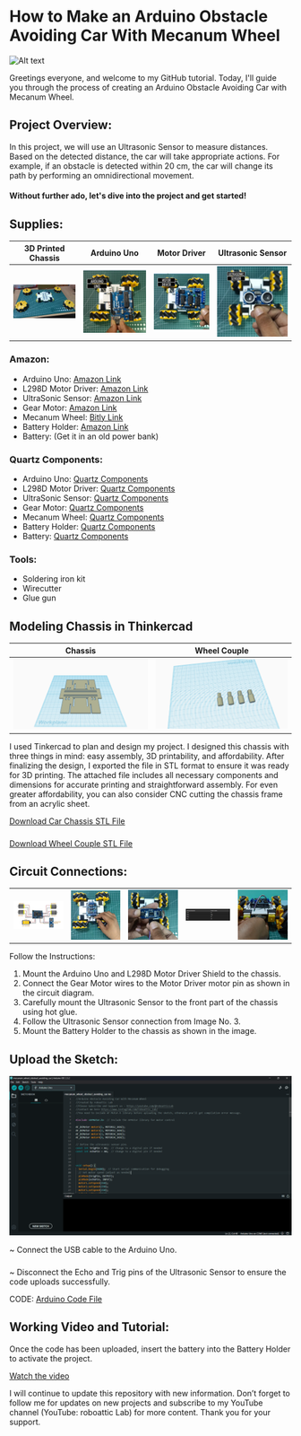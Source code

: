 # How to Make an Arduino Obstacle Avoiding Car With Mecanum Wheel

![Alt text](https://github.com/ShahbazCoder1/Arduino-Obstacle-Avoiding-Car-With-Mecanum-Wheel/raw/main/Images/IMG20240520085110.jpg)

Greetings everyone, and welcome to my GitHub tutorial. Today, I'll guide you through the process of creating an Arduino Obstacle Avoiding Car with Mecanum Wheel.

## Project Overview:

In this project, we will use an Ultrasonic Sensor to measure distances. Based on the detected distance, the car will take appropriate actions. For example, if an obstacle is detected within 20 cm, the car will change its path by performing an omnidirectional movement.
#### Without further ado, let's dive into the project and get started!
## Supplies:

| 3D Printed Chassis   | Arduino Uno             | Motor Driver            | Ultrasonic Sensor       |
|----------------------|-------------------------|-------------------------|-------------------------|
| ![Mecanum Wheel](https://github.com/ShahbazCoder1/Arduino-Obstacle-Avoiding-Car-With-Mecanum-Wheel/raw/main/Images/img%20wheel.jpg) | ![Image 1](https://github.com/ShahbazCoder1/Arduino-Obstacle-Avoiding-Car-With-Mecanum-Wheel/raw/main/Images/IMG_20240522_075342.jpg) | ![Image 2](https://github.com/ShahbazCoder1/Arduino-Obstacle-Avoiding-Car-With-Mecanum-Wheel/raw/main/Images/IMG_20240522_075351.jpg) | ![Image 3](https://github.com/ShahbazCoder1/Arduino-Obstacle-Avoiding-Car-With-Mecanum-Wheel/raw/main/Images/IMG_20240522_075407.jpg) |

### Amazon:
- Arduino Uno: [Amazon Link](https://amzn.to/3zJpqrU)
- L298D Motor Driver: [Amazon Link](https://amzn.to/3vA9dBO)
- UltraSonic Sensor: [Amazon Link](https://amzn.to/3vA9dBO)
- Gear Motor: [Amazon Link](https://amzn.to/3vA9dBO)
- Mecanum Wheel: [Bitly Link](https://bit.ly/4bOr5P6)
- Battery Holder: [Amazon Link](https://amzn.to/3vA9dBO)
- Battery: (Get it in an old power bank)

### Quartz Components:
- Arduino Uno: [Quartz Components](https://bit.ly/3QQdbDN)
- L298D Motor Driver: [Quartz Components](https://bit.ly/3cOLKX2)
- UltraSonic Sensor: [Quartz Components](https://bit.ly/3cOLKX2)
- Gear Motor: [Quartz Components](https://bit.ly/3cOLKX2)
- Mecanum Wheel: [Quartz Components](https://bit.ly/3UPQQri)
- Battery Holder: [Quartz Components](https://bit.ly/3cOLKX2)
- Battery: [Quartz Components](https://bit.ly/3cOLKX2)

### Tools:
- Soldering iron kit
- Wirecutter
- Glue gun
## Modeling Chassis in Thinkercad
| Chassis              | Wheel Couple            |
|----------------------|-------------------------|
| ![Image](https://github.com/ShahbazCoder1/Arduino-Obstacle-Avoiding-Car-With-Mecanum-Wheel/blob/main/Images/Car%20Chassis.png) | ![Image 1](https://github.com/ShahbazCoder1/Arduino-Obstacle-Avoiding-Car-With-Mecanum-Wheel/blob/main/Images/Wheel%20Couple.png) |

I used Tinkercad to plan and design my project. I designed this chassis with three things in mind: easy assembly, 3D printability, and affordability. After finalizing the design, I exported the file in STL format to ensure it was ready for 3D printing. The attached file includes all necessary components and dimensions for accurate printing and straightforward assembly. For even greater affordability, you can also consider CNC cutting the chassis frame from an acrylic sheet.

[Download Car Chassis STL File](https://github.com/ShahbazCoder1/Arduino-Obstacle-Avoiding-Car-With-Mecanum-Wheel/blob/main/Car%20Chassis.stl)
###
[Download Wheel Couple STL File](https://github.com/ShahbazCoder1/Arduino-Obstacle-Avoiding-Car-With-Mecanum-Wheel/blob/main/Wheel%20Couple.stl)

## Circuit Connections:
| | | | | |
|---|---|---|---|---|
| ![Image 1](https://github.com/ShahbazCoder1/Arduino-Obstacle-Avoiding-Car-With-Mecanum-Wheel/blob/main/Circuit%20Diagram.jpg) | ![Image 2](https://github.com/ShahbazCoder1/Arduino-Obstacle-Avoiding-Car-With-Mecanum-Wheel/blob/main/Images/IMG_20240522_075359.jpg) | ![Image 3](https://github.com/ShahbazCoder1/Arduino-Obstacle-Avoiding-Car-With-Mecanum-Wheel/blob/main/Images/IMG_20240522_075418.jpg) | ![Image 4](https://github.com/ShahbazCoder1/Arduino-Obstacle-Avoiding-Car-With-Mecanum-Wheel/blob/main/Images/Screenshot%202024-05-22%20072614.png) | ![Image 5](https://github.com/ShahbazCoder1/Arduino-Obstacle-Avoiding-Car-With-Mecanum-Wheel/blob/main/Images/IMG_20240522_075425.jpg) |

Follow the Instructions:

1. Mount the Arduino Uno and L298D Motor Driver Shield to the chassis.
2. Connect the Gear Motor wires to the Motor Driver motor pin as shown in the circuit diagram.
3. Carefully mount the Ultrasonic Sensor to the front part of the chassis using hot glue.
4. Follow the Ultrasonic Sensor connection from Image No. 3.
5. Mount the Battery Holder to the chassis as shown in the image.

## Upload the Sketch:
![Image](https://github.com/ShahbazCoder1/Arduino-Obstacle-Avoiding-Car-With-Mecanum-Wheel/raw/main/Images/Screenshot%202024-05-22%20080120.png)

~ Connect the USB cable to the Arduino Uno.
###
~ Disconnect the Echo and Trig pins of the Ultrasonic Sensor to ensure the code uploads successfully.

CODE: [Arduino Code File](https://github.com/ShahbazCoder1/Arduino-Obstacle-Avoiding-Car-With-Mecanum-Wheel/blob/main/mecanum_wheel_obstracl_avoiding_car.ino)

## Working Video and Tutorial:

Once the code has been uploaded, insert the battery into the Battery Holder to activate the project.

[Watch the video](https://www.youtube.com/shorts/q9h_bwrmlRw)

I will continue to update this repository with new information. Don’t forget to follow me for updates on new projects and subscribe to my YouTube channel (YouTube: roboattic Lab) for more content. Thank you for your support.

